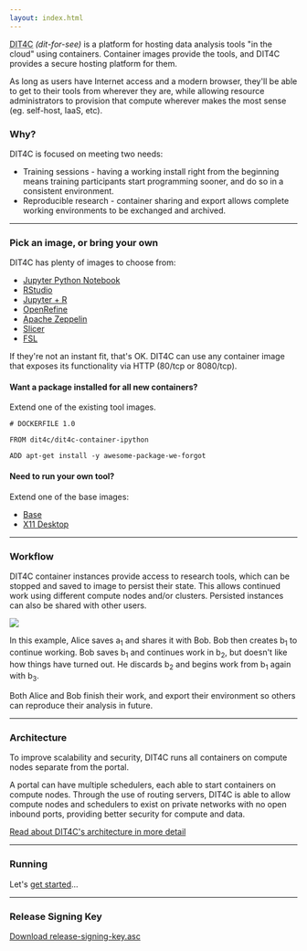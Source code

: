 ```yaml
---
layout: index.html
---
```


<abbr title="Data Intensive Tools for the Cloud">DIT4C</abbr> _(dit-for-see)_ is a platform for hosting data analysis tools "in the cloud" using containers. Container images provide the tools, and DIT4C provides a secure hosting platform for them.

As long as users have Internet access and a modern browser, they'll be able to get to their tools from wherever they are, while allowing resource administrators to provision that compute wherever makes the most sense (eg. self-host, IaaS, etc).

### Why?

DIT4C is focused on meeting two needs:

 * Training sessions - having a working install right from the beginning means training participants start programming sooner, and do so in a consistent environment.
 * Reproducible research - container sharing and export allows complete working environments to be exchanged and archived.

---

### Pick an image, or bring your own

DIT4C has plenty of images to choose from:

 * [Jupyter Python Notebook][dit4c-container-ipython]
 * [RStudio][dit4c-container-rstudio]
 * [Jupyter + R][dit4c-container-jupyter]
 * [OpenRefine][dit4c-container-openrefine]
 * [Apache Zeppelin][dit4c-container-zeppelin]
 * [Slicer][dit4c-container-slicer]
 * [FSL][dit4c-container-fsl]

If they're not an instant fit, that's OK. DIT4C can use any container image that exposes its functionality via HTTP (80/tcp or 8080/tcp).

#### Want a package installed for all new containers?

Extend one of the existing tool images.

```
# DOCKERFILE 1.0

FROM dit4c/dit4c-container-ipython

ADD apt-get install -y awesome-package-we-forgot

```

#### Need to run your own tool?

Extend one of the base images:

 * [Base][dit4c-container-base]
 * [X11 Desktop][dit4c-container-x11]

---

### Workflow

DIT4C container instances provide access to research tools, which can be stopped and saved to image to persist their state. This allows continued work using different compute nodes and/or clusters. Persisted instances can also be shared with other users.

![](images/diagrams/workflows.dot.svg)

In this example, Alice saves a<sub>1</sub> and shares it with Bob. Bob then creates b<sub>1</sub> to continue working. Bob saves b<sub>1</sub> and continues work in b<sub>2</sub>, but doesn't like how things have turned out. He discards b<sub>2</sub> and begins work from b<sub>1</sub> again with b<sub>3</sub>.

Both Alice and Bob finish their work, and export their environment so others can reproduce their analysis in future.

---

### Architecture

To improve scalability and security, DIT4C runs all containers on compute nodes separate from the portal.

A portal can have multiple schedulers, each able to start containers on compute nodes. Through the use of routing servers, DIT4C is able to allow compute nodes and schedulers to exist on private networks with no open inbound ports, providing better security for compute and data.

[Read about DIT4C's architecture in more detail](./architecture.html)

---

### Running

Let's [get started](./running.html)...

---

### Release Signing Key

[Download release-signing-key.asc](./release-signing-key.asc)

[dit4c-container-base]: https://hub.docker.com/r/dit4c/dit4c-container-base/
[dit4c-container-gephi]: https://hub.docker.com/r/dit4c/dit4c-container-gephi/
[dit4c-container-ipython]: https://hub.docker.com/r/dit4c/dit4c-container-ipython/
[dit4c-container-jupyter]: https://hub.docker.com/r/dit4c/dit4c-container-jupyter/
[dit4c-container-fsl]: https://hub.docker.com/r/dit4c/dit4c-container-fsl/
[dit4c-container-openrefine]: https://hub.docker.com/r/dit4c/dit4c-container-openrefine/
[dit4c-container-rstudio]: https://hub.docker.com/r/dit4c/dit4c-container-rstudio/
[dit4c-container-slicer]: https://hub.docker.com/r/dit4c/dit4c-container-slicer/
[dit4c-container-x11]: https://hub.docker.com/r/dit4c/dit4c-container-x11/
[dit4c-container-zeppelin]: https://hub.docker.com/r/dit4c/dit4c-container-zeppelin/
